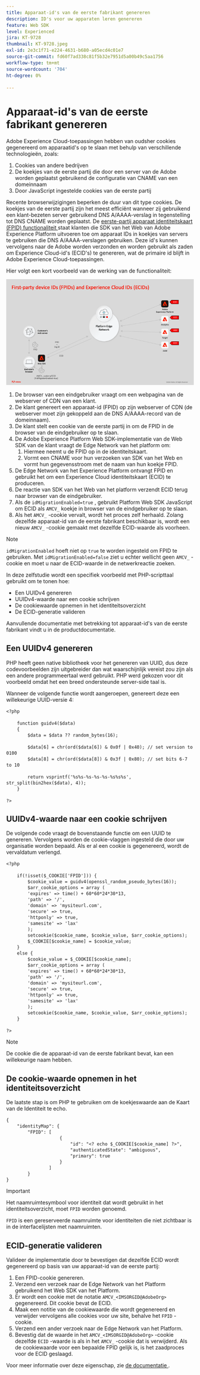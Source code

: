 ```yaml
---
title: Apparaat-id's van de eerste fabrikant genereren
description: ID's voor uw apparaten leren genereren
feature: Web SDK
level: Experienced
jira: KT-9728
thumbnail: KT-9728.jpeg
exl-id: 2e3c1f71-e224-4631-b680-a05ecd4c01e7
source-git-commit: fd60f7ad338c81f5b32e7951d5a00b49c5aa1756
workflow-type: tm+mt
source-wordcount: '704'
ht-degree: 0%

---
```


# Apparaat-id&#39;s van de eerste fabrikant genereren

Adobe Experience Cloud-toepassingen hebben van oudsher cookies gegenereerd om apparaatid&#39;s op te slaan met behulp van verschillende technologieën, zoals:

1. Cookies van andere bedrijven
1. De koekjes van de eerste partij die door een server van de Adobe worden geplaatst gebruikend de configuratie van CNAME van een domeinnaam
1. Door JavaScript ingestelde cookies van de eerste partij

Recente browserwijzigingen beperken de duur van dit type cookies. De koekjes van de eerste partij zijn het meest efficiënt wanneer zij gebruikend een klant-bezeten server gebruikend DNS A/AAAA-verslag in tegenstelling tot DNS CNAME worden geplaatst. De [ eerste-partij apparaat identiteitskaart (FPID) functionaliteit ](https://experienceleague.adobe.com/nl/docs/experience-platform/web-sdk/identity/first-party-device-ids) staat klanten die SDK van het Web van Adobe Experience Platform uitvoeren toe om apparaat IDs in koekjes van servers te gebruiken die DNS A/AAAA-verslagen gebruiken. Deze id&#39;s kunnen vervolgens naar de Adobe worden verzonden en worden gebruikt als zaden om Experience Cloud-id&#39;s (ECID&#39;s) te genereren, wat de primaire id blijft in Adobe Experience Cloud-toepassingen.

Hier volgt een kort voorbeeld van de werking van de functionaliteit:

![ Eerste-partij apparaat IDs (FPIDs) en Experience Cloud IDs (ECIDs) ](../assets/kt-9728.png)

1. De browser van een eindgebruiker vraagt om een webpagina van de webserver of CDN van een klant.
1. De klant genereert een apparaat-id (FPID) op zijn webserver of CDN (de webserver moet zijn gekoppeld aan de DNS A/AAAA-record van de domeinnaam).
1. De klant stelt een cookie van de eerste partij in om de FPID in de browser van de eindgebruiker op te slaan.
1. De Adobe Experience Platform Web SDK-implementatie van de Web SDK van de klant vraagt de Edge Network van het platform om:
   1. Hiermee neemt u de FPID op in de identiteitskaart.
   1. Vormt een CNAME voor hun verzoeken van SDK van het Web en vormt hun gegevensstroom met de naam van hun koekje FPID.
1. De Edge Network van het Experience Platform ontvangt FPID en gebruikt het om een Experience Cloud identiteitskaart (ECID) te produceren.
1. De reactie van SDK van het Web van het platform verzendt ECID terug naar browser van de eindgebruiker.
1. Als de `idMigrationEnabled=true` , gebruikt Platform Web SDK JavaScript om ECID als `AMCV_` koekje in browser van de eindgebruiker op te slaan.
1. Als het `AMCV_` -cookie vervalt, wordt het proces zelf herhaald. Zolang dezelfde apparaat-id van de eerste fabrikant beschikbaar is, wordt een nieuw `AMCV_` -cookie gemaakt met dezelfde ECID-waarde als voorheen.

>[!NOTE]
>
>`idMigrationEnabled` hoeft niet op `true` te worden ingesteld om FPID te gebruiken. Met `idMigrationEnabled=false` ziet u echter wellicht geen `AMCV_` -cookie en moet u naar de ECID-waarde in de netwerkreactie zoeken.


In deze zelfstudie wordt een specifiek voorbeeld met PHP-scripttaal gebruikt om te tonen hoe:

* Een UUIDv4 genereren
* UUIDv4-waarde naar een cookie schrijven
* De cookiewaarde opnemen in het identiteitsoverzicht
* De ECID-generatie valideren

Aanvullende documentatie met betrekking tot apparaat-id&#39;s van de eerste fabrikant vindt u in de productdocumentatie.

## Een UUIDv4 genereren

PHP heeft geen native bibliotheek voor het genereren van UUID, dus deze codevoorbeelden zijn uitgebreider dan wat waarschijnlijk vereist zou zijn als een andere programmeertaal werd gebruikt. PHP werd gekozen voor dit voorbeeld omdat het een breed ondersteunde server-side taal is.


Wanneer de volgende functie wordt aangeroepen, genereert deze een willekeurige UUID-versie 4:

```
<?php
    
    function guidv4($data)
    {
        $data = $data ?? random_bytes(16);

        $data[6] = chr(ord($data[6]) & 0x0f | 0x40); // set version to 0100
        $data[8] = chr(ord($data[8]) & 0x3f | 0x80); // set bits 6-7 to 10

        return vsprintf('%s%s-%s-%s-%s-%s%s%s', str_split(bin2hex($data), 4));
    }

?>
```

## UUIDv4-waarde naar een cookie schrijven

De volgende code vraagt de bovenstaande functie om een UUID te genereren. Vervolgens worden de cookie-vlaggen ingesteld die door uw organisatie worden bepaald. Als er al een cookie is gegenereerd, wordt de vervaldatum verlengd.

```
<?php

    if(!isset($_COOKIE['FPID'])) {
        $cookie_value = guidv4(openssl_random_pseudo_bytes(16));        
        $arr_cookie_options = array (
        'expires' => time() + 60*60*24*30*13,
        'path' => '/',
        'domain' => 'mysiteurl.com',
        'secure' => true,
        'httponly' => true,
        'samesite' => 'lax'
        );
        setcookie($cookie_name, $cookie_value, $arr_cookie_options);
        $_COOKIE[$cookie_name] = $cookie_value;
    }
    else {
        $cookie_value = $_COOKIE[$cookie_name];
        $arr_cookie_options = array (
        'expires' => time() + 60*60*24*30*13,
        'path' => '/',
        'domain' => 'mysiteurl.com',
        'secure' => true,
        'httponly' => true,
        'samesite' => 'lax'
        );
        setcookie($cookie_name, $cookie_value, $arr_cookie_options);
    }

?>
```

>[!NOTE]
>
>De cookie die de apparaat-id van de eerste fabrikant bevat, kan een willekeurige naam hebben.

## De cookie-waarde opnemen in het identiteitsoverzicht

De laatste stap is om PHP te gebruiken om de koekjeswaarde aan de Kaart van de Identiteit te echo.


```
{
    "identityMap": {
        "FPID": [
                    {
                        "id": "<? echo $_COOKIE[$cookie_name] ?>",
                        "authenticatedState": "ambiguous",
                        "primary": true
                    }
                ]
        }
}
```

>[!IMPORTANT]
>
>Het naamruimtesymbool voor identiteit dat wordt gebruikt in het identiteitsoverzicht, moet `FPID` worden genoemd.
>
> `FPID` is een gereserveerde naamruimte voor identiteiten die niet zichtbaar is in de interfacelijsten met naamruimten.


## ECID-generatie valideren

Valideer de implementatie door te bevestigen dat dezelfde ECID wordt gegenereerd op basis van uw apparaat-id van de eerste partij:

1. Een FPID-cookie genereren.
1. Verzend een verzoek naar de Edge Network van het Platform gebruikend het Web SDK van het Platform.
1. Er wordt een cookie met de notatie `AMCV_<IMSORGID@AdobeOrg>` gegenereerd. Dit cookie bevat de ECID.
1. Maak een notitie van de cookiewaarde die wordt gegenereerd en verwijder vervolgens alle cookies voor uw site, behalve het `FPID` -cookie.
1. Verzend een ander verzoek naar de Edge Network van het Platform.
1. Bevestig dat de waarde in het `AMCV_<IMSORGID@AdobeOrg>` -cookie dezelfde `ECID` -waarde is als in het `AMCV_` -cookie dat is verwijderd. Als de cookiewaarde voor een bepaalde FPID gelijk is, is het zaadproces voor de ECID geslaagd.

Voor meer informatie over deze eigenschap, zie [ de documentatie ](https://experienceleague.adobe.com/docs/experience-platform/edge/identity/first-party-device-ids.html?lang=nl-NL).

